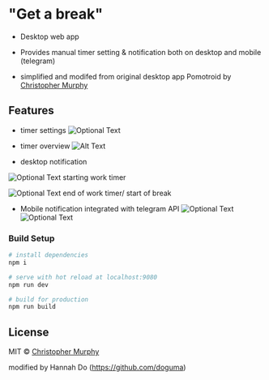 # "Get a break"

- Desktop web app
- Provides manual timer setting & notification both on desktop and mobile (telegram)

- simplified and modifed from original desktop app Pomotroid by [Christopher Murphy](https://github.com/Splode)

## Features

- timer settings
![Optional Text](../master/getabreak_settings.png)

- timer overview
![Alt Text](https://j.gifs.com/nrAnxY.gif)


- desktop notification

![Optional Text](../master/getabreak_work.png)
starting work timer

![Optional Text](../master/getabreak_break.png)
end of work timer/ start of break


* Mobile notification integrated with telegram API
![Optional Text](../master/getabreak_telegramOverview.png)
![Optional Text](../master/getabreak_breakStarts.png)


### Build Setup

```bash
# install dependencies
npm i

# serve with hot reload at localhost:9080
npm run dev

# build for production
npm run build
```

## License

MIT &copy; [Christopher Murphy](https://github.com/Splode)

modified by Hannah Do (https://github.com/doguma)
